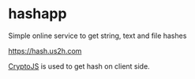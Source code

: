 # hashapp
Simple online service to get string, text and file hashes

https://hash.us2h.com

[CryptoJS](https://code.google.com/p/crypto-js/) is used to get hash on client side.
